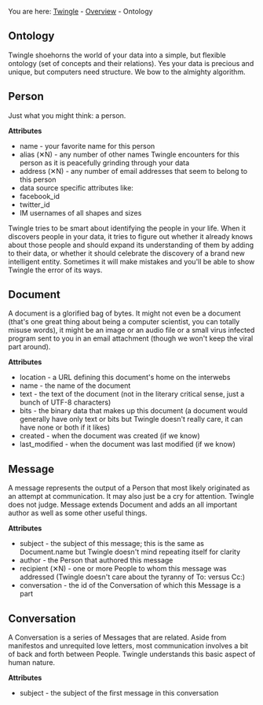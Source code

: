You are here: [Twingle](http://code.google.com/p/twingle/) - [Overview](Overview.md) - Ontology

## Ontology ##

Twingle shoehorns the world of your data into a simple, but flexible ontology (set of concepts and their relations). Yes your data is precious and unique, but computers need structure. We bow to the almighty algorithm.

## Person ##

Just what you might think: a person.

**Attributes**

  * name - your favorite name for this person
  * alias (✕N) - any number of other names Twingle encounters for this person as it is peacefully grinding through your data
  * address (✕N) - any number of email addresses that seem to belong to this person
  * data source specific attributes like:
  * facebook\_id
  * twitter\_id
  * IM usernames of all shapes and sizes

Twingle tries to be smart about identifying the people in your life. When it discovers people in your data, it tries to figure out whether it already knows about those people and should expand its understanding of them by adding to their data, or whether it should celebrate the discovery of a brand new intelligent entity. Sometimes it will make mistakes and you'll be able to show Twingle the error of its ways.

## Document ##

A document is a glorified bag of bytes. It might not even be a document (that's one great thing about being a computer scientist, you can totally misuse words), it might be an image or an audio file or a small virus infected program sent to you in an email attachment (though we won't keep the viral part around).

**Attributes**

  * location - a URL defining this document's home on the interwebs
  * name - the name of the document
  * text - the text of the document (not in the literary critical sense, just a bunch of UTF-8 characters)
  * bits - the binary data that makes up this document (a document would generally have only text or bits but Twingle doesn't really care, it can have none or both if it likes)
  * created - when the document was created (if we know)
  * last\_modified - when the document was last modified (if we know)

## Message ##

A message represents the output of a Person that most likely originated as an attempt at communication. It may also just be a cry for attention. Twingle does not judge. Message extends Document and adds an all important author as well as some other useful things.

**Attributes**

  * subject - the subject of this message; this is the same as Document.name but Twingle doesn't mind repeating itself for clarity
  * author - the Person that authored this message
  * recipient (✕N) - one or more People to whom this message was addressed (Twingle doesn't care about the tyranny of To: versus Cc:)
  * conversation - the id of the Conversation of which this Message is a part

## Conversation ##

A Conversation is a series of Messages that are related. Aside from manifestos and unrequited love letters, most communication involves a bit of back and forth between People. Twingle understands this basic aspect of human nature.

**Attributes**

  * subject - the subject of the first message in this conversation